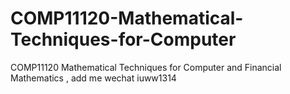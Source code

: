 # COMP11120-Mathematical-Techniques-for-Computer
COMP11120 Mathematical Techniques for Computer and Financial Mathematics , add me wechat iuww1314
